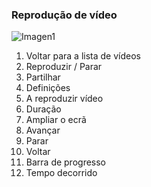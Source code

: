 ### Reprodução de vídeo

![Imagen1](http://static.energysistem.com/images/manuals/42674/56efe62c582fd.jpg)

1. Voltar para a lista de vídeos
2. Reproduzir / Parar
3. Partilhar
4. Definições
5. A reproduzir vídeo
6. Duração
7. Ampliar o ecrã
8. Avançar
9. Parar
10. Voltar
11. Barra de progresso
12. Tempo decorrido
